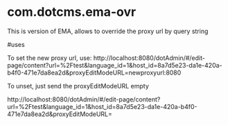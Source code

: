 # com.dotcms.ema-ovr
This is version of EMA, allows to override the proxy url by query string

#uses

To set the new proxy url, use:
http://localhost:8080/dotAdmin/#/edit-page/content?url=%2Ftest&language_id=1&host_id=8a7d5e23-da1e-420a-b4f0-471e7da8ea2d&proxyEditModeURL=newproxyurl:8080

To unset, just send the proxyEditModeURL empty

http://localhost:8080/dotAdmin/#/edit-page/content?url=%2Ftest&language_id=1&host_id=8a7d5e23-da1e-420a-b4f0-471e7da8ea2d&proxyEditModeURL=

